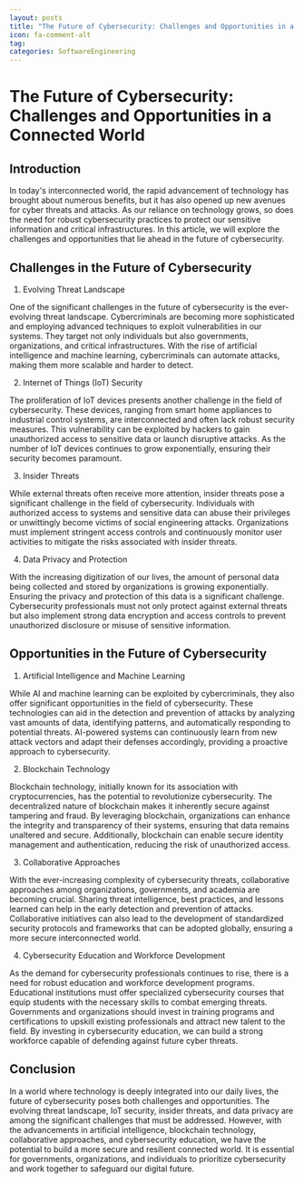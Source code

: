 ```yaml
---
layout: posts
title: "The Future of Cybersecurity: Challenges and Opportunities in a Connected World"
icon: fa-comment-alt
tag:      
categories: SoftwareEngineering
---
```



# The Future of Cybersecurity: Challenges and Opportunities in a Connected World

## Introduction

In today's interconnected world, the rapid advancement of technology has brought about numerous benefits, but it has also opened up new avenues for cyber threats and attacks. As our reliance on technology grows, so does the need for robust cybersecurity practices to protect our sensitive information and critical infrastructures. In this article, we will explore the challenges and opportunities that lie ahead in the future of cybersecurity.

## Challenges in the Future of Cybersecurity

1. Evolving Threat Landscape

One of the significant challenges in the future of cybersecurity is the ever-evolving threat landscape. Cybercriminals are becoming more sophisticated and employing advanced techniques to exploit vulnerabilities in our systems. They target not only individuals but also governments, organizations, and critical infrastructures. With the rise of artificial intelligence and machine learning, cybercriminals can automate attacks, making them more scalable and harder to detect.

2. Internet of Things (IoT) Security

The proliferation of IoT devices presents another challenge in the field of cybersecurity. These devices, ranging from smart home appliances to industrial control systems, are interconnected and often lack robust security measures. This vulnerability can be exploited by hackers to gain unauthorized access to sensitive data or launch disruptive attacks. As the number of IoT devices continues to grow exponentially, ensuring their security becomes paramount.

3. Insider Threats

While external threats often receive more attention, insider threats pose a significant challenge in the field of cybersecurity. Individuals with authorized access to systems and sensitive data can abuse their privileges or unwittingly become victims of social engineering attacks. Organizations must implement stringent access controls and continuously monitor user activities to mitigate the risks associated with insider threats.

4. Data Privacy and Protection

With the increasing digitization of our lives, the amount of personal data being collected and stored by organizations is growing exponentially. Ensuring the privacy and protection of this data is a significant challenge. Cybersecurity professionals must not only protect against external threats but also implement strong data encryption and access controls to prevent unauthorized disclosure or misuse of sensitive information.

## Opportunities in the Future of Cybersecurity

1. Artificial Intelligence and Machine Learning

While AI and machine learning can be exploited by cybercriminals, they also offer significant opportunities in the field of cybersecurity. These technologies can aid in the detection and prevention of attacks by analyzing vast amounts of data, identifying patterns, and automatically responding to potential threats. AI-powered systems can continuously learn from new attack vectors and adapt their defenses accordingly, providing a proactive approach to cybersecurity.

2. Blockchain Technology

Blockchain technology, initially known for its association with cryptocurrencies, has the potential to revolutionize cybersecurity. The decentralized nature of blockchain makes it inherently secure against tampering and fraud. By leveraging blockchain, organizations can enhance the integrity and transparency of their systems, ensuring that data remains unaltered and secure. Additionally, blockchain can enable secure identity management and authentication, reducing the risk of unauthorized access.

3. Collaborative Approaches

With the ever-increasing complexity of cybersecurity threats, collaborative approaches among organizations, governments, and academia are becoming crucial. Sharing threat intelligence, best practices, and lessons learned can help in the early detection and prevention of attacks. Collaborative initiatives can also lead to the development of standardized security protocols and frameworks that can be adopted globally, ensuring a more secure interconnected world.

4. Cybersecurity Education and Workforce Development

As the demand for cybersecurity professionals continues to rise, there is a need for robust education and workforce development programs. Educational institutions must offer specialized cybersecurity courses that equip students with the necessary skills to combat emerging threats. Governments and organizations should invest in training programs and certifications to upskill existing professionals and attract new talent to the field. By investing in cybersecurity education, we can build a strong workforce capable of defending against future cyber threats.

## Conclusion

In a world where technology is deeply integrated into our daily lives, the future of cybersecurity poses both challenges and opportunities. The evolving threat landscape, IoT security, insider threats, and data privacy are among the significant challenges that must be addressed. However, with the advancements in artificial intelligence, blockchain technology, collaborative approaches, and cybersecurity education, we have the potential to build a more secure and resilient connected world. It is essential for governments, organizations, and individuals to prioritize cybersecurity and work together to safeguard our digital future.